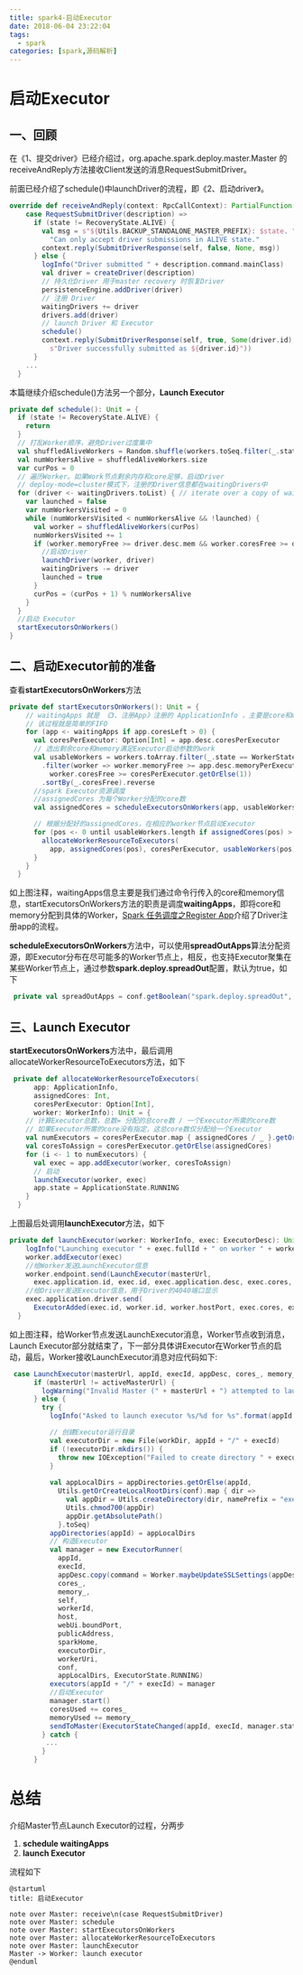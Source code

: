 ```yaml
---
title: spark4-启动Executor
date: 2018-06-04 23:22:04
tags: 
  - spark
categories: [spark,源码解析]
---
```


# 启动Executor

## 一、回顾

在《1、提交driver》已经介绍过，org.apache.spark.deploy.master.Master 的 receiveAndReply方法接收Client发送的消息RequestSubmitDriver。

前面已经介绍了schedule()中launchDriver的流程，即《2、启动driver》。

```scala
override def receiveAndReply(context: RpcCallContext): PartialFunction[Any, Unit] = {
    case RequestSubmitDriver(description) =>
      if (state != RecoveryState.ALIVE) {
        val msg = s"${Utils.BACKUP_STANDALONE_MASTER_PREFIX}: $state. " +
          "Can only accept driver submissions in ALIVE state."
        context.reply(SubmitDriverResponse(self, false, None, msg))
      } else {
        logInfo("Driver submitted " + description.command.mainClass)
        val driver = createDriver(description)
        // 持久化Driver 用于master recovery 时恢复Driver
        persistenceEngine.addDriver(driver)
        // 注册 Driver
        waitingDrivers += driver
        drivers.add(driver)
        // launch Driver 和 Executor
        schedule()
        context.reply(SubmitDriverResponse(self, true, Some(driver.id),
          s"Driver successfully submitted as ${driver.id}"))
      }
    ...
  }
```

本篇继续介绍schedule()方法另一个部分，**Launch Executor**

```scala
private def schedule(): Unit = {
  if (state != RecoveryState.ALIVE) {
    return
  }
  // 打乱Worker顺序，避免Driver过度集中
  val shuffledAliveWorkers = Random.shuffle(workers.toSeq.filter(_.state == WorkerState.ALIVE))
  val numWorkersAlive = shuffledAliveWorkers.size
  var curPos = 0
  // 遍历Worker。如果Work节点剩余内存和core足够，启动Driver
  // deploy-mode=cluster模式下，注册的Driver信息都在waitingDrivers中
  for (driver <- waitingDrivers.toList) { // iterate over a copy of waitingDrivers
    var launched = false
    var numWorkersVisited = 0
    while (numWorkersVisited < numWorkersAlive && !launched) {
      val worker = shuffledAliveWorkers(curPos)
      numWorkersVisited += 1
      if (worker.memoryFree >= driver.desc.mem && worker.coresFree >= driver.desc.cores) {
        //启动Driver  
        launchDriver(worker, driver)
        waitingDrivers -= driver
        launched = true
      }
      curPos = (curPos + 1) % numWorkersAlive
    }
  }
  //启动 Executor
  startExecutorsOnWorkers()
}
```

## 二、启动Executor前的准备

查看**startExecutorsOnWorkers**方法 

```scala
private def startExecutorsOnWorkers(): Unit = {
    // waitingApps 就是 《3、注册App》注册的 ApplicationInfo ，主要是core和memory
    // 该过程就是简单的FIFO
    for (app <- waitingApps if app.coresLeft > 0) {
      val coresPerExecutor: Option[Int] = app.desc.coresPerExecutor
      // 选出剩余core和memory满足Executor启动参数的work
      val usableWorkers = workers.toArray.filter(_.state == WorkerState.ALIVE)
        .filter(worker => worker.memoryFree >= app.desc.memoryPerExecutorMB &&
          worker.coresFree >= coresPerExecutor.getOrElse(1))
        .sortBy(_.coresFree).reverse
      //spark Executor资源调度
      //assignedCores 为每个Worker分配的core数
      val assignedCores = scheduleExecutorsOnWorkers(app, usableWorkers, spreadOutApps)

      // 根据分配好的assignedCores，在相应的worker节点启动Executor
      for (pos <- 0 until usableWorkers.length if assignedCores(pos) > 0) {
        allocateWorkerResourceToExecutors(
          app, assignedCores(pos), coresPerExecutor, usableWorkers(pos))
      }
    }
  }
```

如上图注释，waitingApps信息主要是我们通过命令行传入的core和memory信息，startExecutorsOnWorkers方法的职责是调度**waitingApps**，即将core和memory分配到具体的Worker，[Spark 任务调度之Register App](http://blog.csdn.net/u011564172/article/details/69062339)介绍了Driver注册app的流程。 

**scheduleExecutorsOnWorkers**方法中，可以使用**spreadOutApps**算法分配资源，即Executor分布在尽可能多的Worker节点上，相反，也支持Executor聚集在某些Worker节点上，通过参数**spark.deploy.spreadOut**配置，默认为true，如下 

```scala
 private val spreadOutApps = conf.getBoolean("spark.deploy.spreadOut", true)
```

## 三、Launch Executor

**startExecutorsOnWorkers**方法中，最后调用allocateWorkerResourceToExecutors方法，如下 

```scala
 private def allocateWorkerResourceToExecutors(
      app: ApplicationInfo,
      assignedCores: Int,
      coresPerExecutor: Option[Int],
      worker: WorkerInfo): Unit = {
    // 计算Executor总数，总数= 分配的总core数 / 一个Executor所需的core数
    // 如果Executor所需的core没有指定，这总core数仅分配给一个Executor
    val numExecutors = coresPerExecutor.map { assignedCores / _ }.getOrElse(1)
    val coresToAssign = coresPerExecutor.getOrElse(assignedCores)
    for (i <- 1 to numExecutors) {
      val exec = app.addExecutor(worker, coresToAssign)
      // 启动
      launchExecutor(worker, exec)
      app.state = ApplicationState.RUNNING
    }
  }
```

上图最后处调用**launchExecutor**方法，如下 

```scala
private def launchExecutor(worker: WorkerInfo, exec: ExecutorDesc): Unit = {
    logInfo("Launching executor " + exec.fullId + " on worker " + worker.id)
    worker.addExecutor(exec)
    //给Worker发送LaunchExecutor信息
    worker.endpoint.send(LaunchExecutor(masterUrl,
      exec.application.id, exec.id, exec.application.desc, exec.cores, exec.memory))
    //给Driver发送Executor信息，用于Driver的4040端口显示
    exec.application.driver.send(
      ExecutorAdded(exec.id, worker.id, worker.hostPort, exec.cores, exec.memory))
  }
```

如上图注释，给Worker节点发送LaunchExecutor消息，Worker节点收到消息，Launch Executor部分就结束了，下一部分具体讲Executor在Worker节点的启动，最后，Worker接收LaunchExecutor消息对应代码如下:

```scala
 case LaunchExecutor(masterUrl, appId, execId, appDesc, cores_, memory_) =>
      if (masterUrl != activeMasterUrl) {
        logWarning("Invalid Master (" + masterUrl + ") attempted to launch executor.")
      } else {
        try {
          logInfo("Asked to launch executor %s/%d for %s".format(appId, execId, appDesc.name))

          // 创建Executor运行目录
          val executorDir = new File(workDir, appId + "/" + execId)
          if (!executorDir.mkdirs()) {
            throw new IOException("Failed to create directory " + executorDir)
          }
            
          val appLocalDirs = appDirectories.getOrElse(appId,
            Utils.getOrCreateLocalRootDirs(conf).map { dir =>
              val appDir = Utils.createDirectory(dir, namePrefix = "executor")
              Utils.chmod700(appDir)
              appDir.getAbsolutePath()
            }.toSeq)
          appDirectories(appId) = appLocalDirs
          // 构造Executor
          val manager = new ExecutorRunner(
            appId,
            execId,
            appDesc.copy(command = Worker.maybeUpdateSSLSettings(appDesc.command, conf)),
            cores_,
            memory_,
            self,
            workerId,
            host,
            webUi.boundPort,
            publicAddress,
            sparkHome,
            executorDir,
            workerUri,
            conf,
            appLocalDirs, ExecutorState.RUNNING)
          executors(appId + "/" + execId) = manager
          //启动Executor
          manager.start()
          coresUsed += cores_
          memoryUsed += memory_
          sendToMaster(ExecutorStateChanged(appId, execId, manager.state, None, None))
        } catch {
         ...
        }
      }
```



# 总结

介绍Master节点Launch Executor的过程，分两步

1. **schedule waitingApps**
2. **launch Executor**

流程如下 

```puml
@startuml
title: 启动Executor

note over Master: receive\n(case RequestSubmitDriver)
note over Master: schedule
note over Master: startExecutorsOnWorkers
note over Master: allocateWorkerResourceToExecutors
note over Master: launchExecutor
Master -> Worker: launch executor
@enduml
```